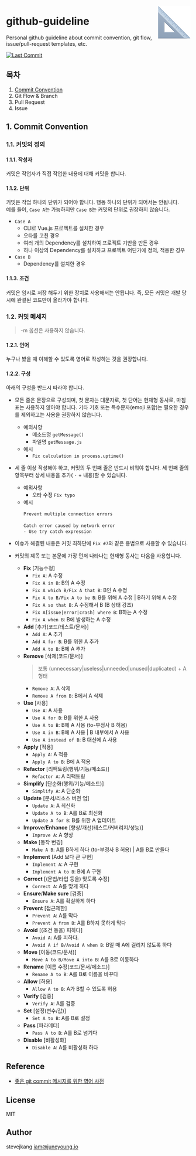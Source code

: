 <a href="https://github.com/stevejkang/github-guideline"><img src="https://raw.githubusercontent.com/stevejkang/emoji-for-readme/master/emoji/triangular-ruler.png" align="right" width="90" height="90" /></a>

# github-guideline

  Personal github guideline about commit convention, git flow, issue/pull-request templates, etc.

 [![Last Commit](https://img.shields.io/github/last-commit/stevejkang/github-guideline.svg)](https://github.com/stevejkang/github-guideline/commits)

## 목차
  1. [Commit Convention](#1-commit-convention)
  2. Git Flow & Branch
  3. Pull Request
  4. Issue

## 1. Commit Convention

### 1.1. 커밋의 정의

#### 1.1.1. 작성자

  커밋은 작업자가 직접 작업한 내용에 대해 커밋을 합니다.

#### 1.1.2. 단위

  커밋은 작업 하나의 단위가 되어야 합니다. 행동 하나의 단위가 되어서는 안됩니다.  
  예를 들어, `Case A`는 가능하지만 `Case B`는 커밋의 단위로 권장하지 않습니다.

  - `Case A`
    - CLI로 Vue.js 프로젝트를 설치한 경우
    - 오타를 고친 경우
    - 여러 개의 Dependency를 설치하여 프로젝트 기반을 만든 경우
    - 하나 이상의 Dependency를 설치하고 프로젝트 어딘가에 정의, 적용한 경우
  - `Case B`
    - Dependency를 설치한 경우

#### 1.1.3. 조건

  커밋은 임시로 저장 해두기 위한 장치로 사용해서는 안됩니다. 즉, 모든 커밋은 개발 당시에 완결된 코드만이 올라가야 합니다.

### 1.2. 커밋 메세지

  > -m 옵션은 사용하지 않습니다.

#### 1.2.1. 언어

  누구나 봤을 때 이해할 수 있도록 영어로 작성하는 것을 권장합니다.

#### 1.2.2. 구성

  아래의 구성을 반드시 따라야 합니다.

  - 모든 줄은 문장으로 구성되며, 첫 문자는 대문자로, 첫 단어는 현재형 동사로, 마침표는 사용하지 않아야 합니다. 기타 기호 또는 특수문자(emoji 포함)는 필요한 경우를 제외하고는 사용을 권장하지 않습니다.
    - 예외사항
      - 메소드명 `getMessage()`
      - 파일명 `getMessage.js`
    - 예시
      - `Fix calculation in process.uptime()`

  - 세 줄 이상 작성해야 하고, 커밋의 두 번째 줄은 반드시 비워야 합니다. 세 번째 줄의 항목부터 상세 내용을 추가( `-` + 내용)할 수 있습니다.
    - 예외사항
      - 오타 수정 `Fix typo`
    - 예시  
      ```
      Prevent multiple connection errors

      Catch error caused by network error
      - Use try catch expression
      ```

  - 이슈가 해결된 내용은 커밋 최하단에 `Fix #7`와 같은 용법으로 사용할 수 있습니다.

  - 커밋의 제목 또는 본문에 가장 먼저 나타나는 현재형 동사는 다음을 사용합니다.
    - **Fix** [기능수정]
      - `Fix A`: A 수정
      - `Fix A in B`: B의 A 수정
      - `Fix A which B/Fix A that B`: B인 A 수정
      - `Fix A to B/Fix A to be B`: B를 위해 A 수정 | B하기 위해 A 수정
      - `Fix A so that B`: A 수정해서 B (B 상태 강조)
      - `Fix A[issue|error|crash] where B`: B하는 A 수정
      - `Fix A when B`: B에 발생하는 A 수정
    - **Add** [추가(코드/테스트/문서)]
      - `Add A`: A 추가
      - `Add A for B`: B를 위한 A 추가
      - `Add A to B`: B에 A 추가
    - **Remove** [삭제(코드/문서)]
      > 보통 (unnecessary|useless|unneeded|unused|duplicated) + A 형태  
      - `Remove A`: A 삭제
      - `Remove A from B`: B에서 A 삭제
    - **Use** [사용]
      - `Use A`: A 사용
      - `Use A for B`: B를 위한 A 사용
      - `Use A to B`: B에 A 사용 (to-부정사 B 허용)
      - `Use A in B`: B에 A 사용 | B 내부에서 A 사용
      - `Use A instead of B`: B 대신에 A 사용
    - **Apply** [적용]
      - `Apply A`: A 적용
      - `Apply A to B`: B에 A 적용
    - **Refactor** [리팩토링(행위/기능/메소드)]
      - `Refactor A`: A 리팩토링
    - **Simplify** [단순화(행위/기능/메소드)]
      - `Simplify A`: A 단순화
    - **Update** [문서/리소스 버전 업]
      - `Update A`: A 최신화
      - `Update A to B`: A를 B로 최신화
      - `Update A for B`: B를 위한 A 업데이트
    - **Improve**/**Enhance** [향상/개선(테스트/커버리지/성능)]
      - `Improve A`: A 향상
    - **Make** [동작 변경]
      - `Make A B`: A를 B하게 하다 (to-부정사 B 허용) | A를 B로 만들다
    - **Implement** [Add 보다 큰 구현]
      - `Implement A`: A 구현
      - `Implement A to B`: B에 A 구현
    - **Correct** [(문법/타입 등을) 맞도록 수정]
      - `Correct A`: A를 맞게 하다
    - **Ensure**/**Make sure** [검증]
      - `Ensure A`: A를 확실하게 하다
    - **Prevent** [접근제한]
      - `Prevent A`: A를 막다
      - `Prevent A from B`: A를 B하지 못하게 막다
    - **Avoid** [(조건 등을) 피하다]
      - `Avoid A`: A를 피하다.
      - `Avoid A if B/Avoid A when B`: B일 때 A에 걸리지 않도록 하다
    - **Move** [이동(코드/문서)]
      - `Move A to B/Move A into B`: A를 B로 이동하다
    - **Rename** [이름 수정(코드/문서/메소드)]
      - `Rename A to B`: A를 B로 이름을 바꾸다
    - **Allow** [허용]
      - `Allow A to B`: A가 B할 수 있도록 허용
    - **Verify** [검증]
      - `Verify A`: A를 검증
    - **Set** [설정(변수/값)]
      - `Set A to B`: A를 B로 설정
    - **Pass** [파라메터]
      - `Pass A to B`: A를 B로 넘기다
    - **Disable** [비활성화]
      - `Disable A`: A를 비활성화 하다

## Reference

  - [좋은 git commit 메시지를 위한 영어 사전](https://blog.ull.im/engineering/2019/03/10/logs-on-git.html)

## License

  MIT

## Author

  stevejkang <iam@juneyoung.io>
